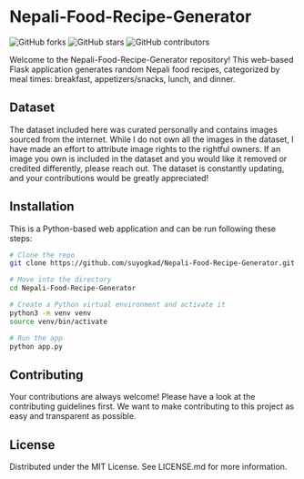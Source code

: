 # Nepali-Food-Recipe-Generator

![GitHub forks](https://img.shields.io/github/forks/suyogkad/Nepali-Food-Recipe-Generator)
![GitHub stars](https://img.shields.io/github/stars/suyogkad/Nepali-Food-Recipe-Generator)
![GitHub contributors](https://img.shields.io/github/contributors/suyogkad/Nepali-Food-Recipe-Generator)

Welcome to the Nepali-Food-Recipe-Generator repository! This web-based Flask application generates random Nepali food recipes, categorized by meal times: breakfast, appetizers/snacks, lunch, and dinner.

## Dataset

The dataset included here was curated personally and contains images sourced from the internet. While I do not own all the images in the dataset, I have made an effort to attribute image rights to the rightful owners. If an image you own is included in the dataset and you would like it removed or credited differently, please reach out. The dataset is constantly updating, and your contributions would be greatly appreciated!

## Installation

This is a Python-based web application and can be run following these steps:

```bash
# Clone the repo
git clone https://github.com/suyogkad/Nepali-Food-Recipe-Generator.git

# Move into the directory
cd Nepali-Food-Recipe-Generator

# Create a Python virtual environment and activate it
python3 -m venv venv
source venv/bin/activate

# Run the app
python app.py
```

## Contributing

Your contributions are always welcome! Please have a look at the contributing guidelines first. We want to make contributing to this project as easy and transparent as possible.

## License

Distributed under the MIT License. See LICENSE.md for more information.
